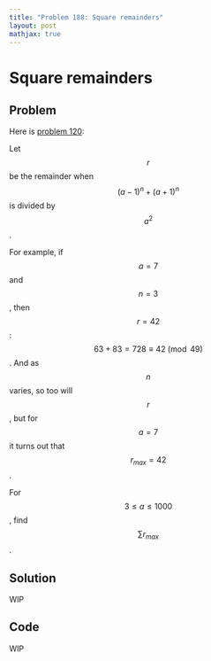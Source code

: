 ```yaml
---
title: "Problem 188: Square remainders"
layout: post
mathjax: true
---
```


# Square remainders

## Problem
Here is [problem 120](https://projecteuler.net/problem=120):

Let $$r$$ be the remainder when $$(a−1)^{n} + (a+1)^{n}$$ is divided by $$a^{2}$$.

For example, if $$a=7$$ and $$n=3$$, then $$r=42$$: $$63+83 = 728 \equiv 42 \pmod 49$$. And as $$n$$ varies, so too will $$r$$, but for $$a=7$$ it turns out that $$r_{max} = 42$$.

For $$3 \leq a \leq 1000$$, find $$\sum r_{max}$$.

## Solution
WIP

## Code
WIP
